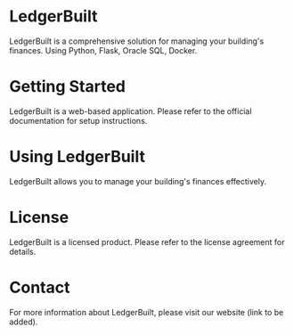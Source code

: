 # LedgerBuilt

LedgerBuilt is a comprehensive solution for managing your building's finances. Using Python, Flask, Oracle SQL, Docker.

# Getting Started

LedgerBuilt is a web-based application. Please refer to the official documentation for setup instructions.

# Using LedgerBuilt

LedgerBuilt allows you to manage your building's finances effectively.

# License

LedgerBuilt is a licensed product. Please refer to the license agreement for details.

# Contact

For more information about LedgerBuilt, please visit our website (link to be added).